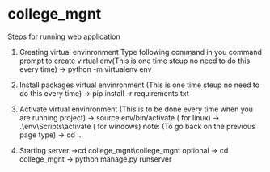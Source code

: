 # college_mgnt
Steps for running web application

1. Creating virtual envinronment
Type following command in you command prompt to create virtual env(This is one time steup no need to do this every time) -> python -m virtualenv env

2. Install packages virtual envinronment
(This is one time steup no need to do this every time) -> pip install -r requirements.txt

3. Activate virtual envinronment
(This is to be done every time when you are running project) -> source env/bin/activate ( for linux) -> .\env\Scripts\activate ( for windows)
  note: (To go back on the previous page type) -> cd ..
4. Starting server
->cd college_mgnt\college_mgnt optional
-> cd college_mgnt -> python manage.py runserver